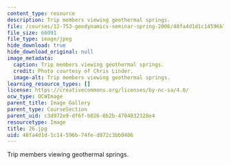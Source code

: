 ```yaml
---
content_type: resource
description: Trip members viewing geothermal springs.
file: /courses/12-753-geodynamics-seminar-spring-2006/48fa4d1d1c14596b74fed872c3bb0406_26.jpg
file_size: 66091
file_type: image/jpeg
hide_download: true
hide_download_original: null
image_metadata:
  caption: Trip members viewing geothermal springs.
  credit: Photo courtesy of Chris Linder.
  image-alt: Trip members viewing geothermal springs.
learning_resource_types: []
license: https://creativecommons.org/licenses/by-nc-sa/4.0/
ocw_type: OCWImage
parent_title: Image Gallery
parent_type: CourseSection
parent_uid: c3d972e9-df6f-b026-6b2b-4704032328e4
resourcetype: Image
title: 26.jpg
uid: 48fa4d1d-1c14-596b-74fe-d872c3bb0406
---
```

Trip members viewing geothermal springs.